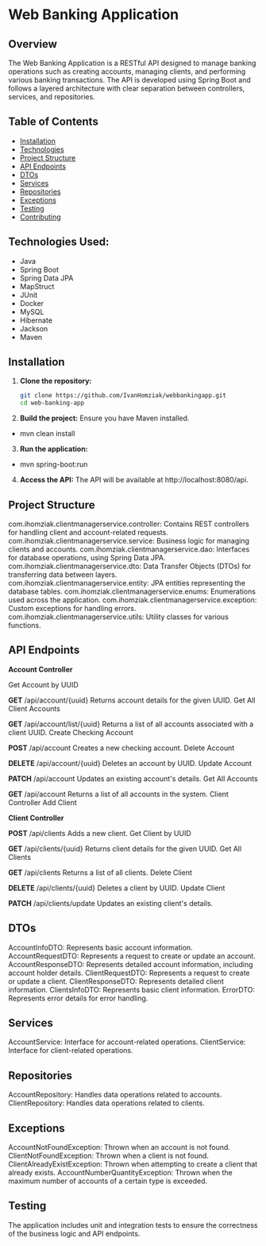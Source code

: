 # Web Banking Application

## Overview

The Web Banking Application is a RESTful API designed to manage banking operations such as creating accounts, managing clients, and performing various banking transactions. 
The API is developed using Spring Boot and follows a layered architecture with clear separation between controllers, services, and repositories.

## Table of Contents

- [Installation](#installation)
- [Technologies](#technologies)
- [Project Structure](#project-structure)
- [API Endpoints](#api-endpoints)
- [DTOs](#dtos)
- [Services](#services)
- [Repositories](#repositories)
- [Exceptions](#exceptions)
- [Testing](#testing)
- [Contributing](#contributing)



## Technologies Used:
- Java
- Spring Boot
- Spring Data JPA
- MapStruct
- JUnit
- Docker
- MySQL
- Hibernate
- Jackson
- Maven



## Installation

1. **Clone the repository:**
   ```bash
   git clone https://github.com/IvanHomziak/webbankingapp.git
   cd web-banking-app

2. **Build the project:**
Ensure you have Maven installed.
- mvn clean install

3. **Run the application:**
- mvn spring-boot:run

4. **Access the API:**
The API will be available at http://localhost:8080/api.

## Project Structure
com.ihomziak.clientmanagerservice.controller: Contains REST controllers for handling client and account-related requests.
com.ihomziak.clientmanagerservice.service: Business logic for managing clients and accounts.
com.ihomziak.clientmanagerservice.dao: Interfaces for database operations, using Spring Data JPA.
com.ihomziak.clientmanagerservice.dto: Data Transfer Objects (DTOs) for transferring data between layers.
com.ihomziak.clientmanagerservice.entity: JPA entities representing the database tables.
com.ihomziak.clientmanagerservice.enums: Enumerations used across the application.
com.ihomziak.clientmanagerservice.exception: Custom exceptions for handling errors.
com.ihomziak.clientmanagerservice.utils: Utility classes for various functions.

## API Endpoints
**Account Controller**

Get Account by UUID

**GET** /api/account/{uuid}
Returns account details for the given UUID.
Get All Client Accounts

**GET** /api/account/list/{uuid}
Returns a list of all accounts associated with a client UUID.
Create Checking Account

**POST** /api/account
Creates a new checking account.
Delete Account

**DELETE** /api/account/{uuid}
Deletes an account by UUID.
Update Account

**PATCH** /api/account
Updates an existing account's details.
Get All Accounts

**GET** /api/account
Returns a list of all accounts in the system.
Client Controller
Add Client



**Client Controller**

**POST** /api/clients
Adds a new client.
Get Client by UUID

**GET** /api/clients/{uuid}
Returns client details for the given UUID.
Get All Clients

**GET** /api/clients
Returns a list of all clients.
Delete Client

**DELETE** /api/clients/{uuid}
Deletes a client by UUID.
Update Client

**PATCH** /api/clients/update
Updates an existing client's details.

## DTOs

AccountInfoDTO: Represents basic account information.
AccountRequestDTO: Represents a request to create or update an account.
AccountResponseDTO: Represents detailed account information, including account holder details.
ClientRequestDTO: Represents a request to create or update a client.
ClientResponseDTO: Represents detailed client information.
ClientsInfoDTO: Represents basic client information.
ErrorDTO: Represents error details for error handling.

## Services

AccountService: Interface for account-related operations.
ClientService: Interface for client-related operations.

## Repositories

AccountRepository: Handles data operations related to accounts.
ClientRepository: Handles data operations related to clients.

## Exceptions

AccountNotFoundException: Thrown when an account is not found.
ClientNotFoundException: Thrown when a client is not found.
ClientAlreadyExistException: Thrown when attempting to create a client that already exists.
AccountNumberQuantityException: Thrown when the maximum number of accounts of a certain type is exceeded.

## Testing

The application includes unit and integration tests to ensure the correctness of the business logic and API endpoints.





